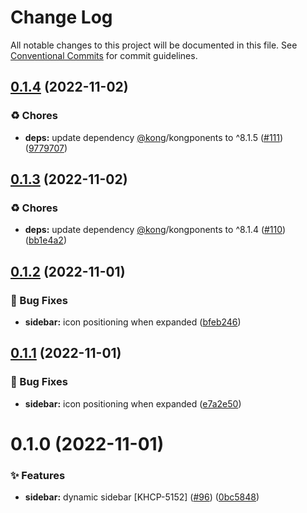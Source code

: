 # Change Log

All notable changes to this project will be documented in this file.
See [Conventional Commits](https://conventionalcommits.org) for commit guidelines.

## [0.1.4](https://github.com/Kong/kong-ui-shared-components/compare/@kong-ui/sidebar@0.1.3...@kong-ui/sidebar@0.1.4) (2022-11-02)


### ♻️ Chores

* **deps:** update dependency [@kong](https://github.com/kong)/kongponents to ^8.1.5 ([#111](https://github.com/Kong/kong-ui-shared-components/issues/111)) ([9779707](https://github.com/Kong/kong-ui-shared-components/commit/9779707e3ff71d13a67bc52262758db48f276515))





## [0.1.3](https://github.com/Kong/kong-ui-shared-components/compare/@kong-ui/sidebar@0.1.2...@kong-ui/sidebar@0.1.3) (2022-11-02)


### ♻️ Chores

* **deps:** update dependency [@kong](https://github.com/kong)/kongponents to ^8.1.4 ([#110](https://github.com/Kong/kong-ui-shared-components/issues/110)) ([bb1e4a2](https://github.com/Kong/kong-ui-shared-components/commit/bb1e4a2022bf7dca403607dcc80f9ef7eb40320f))





## [0.1.2](https://github.com/Kong/kong-ui-shared-components/compare/@kong-ui/sidebar@0.1.1...@kong-ui/sidebar@0.1.2) (2022-11-01)


### 🐛 Bug Fixes

* **sidebar:** icon positioning when expanded ([bfeb246](https://github.com/Kong/kong-ui-shared-components/commit/bfeb2466ea2f19e60c57f43a7777721cf2557b87))





## [0.1.1](https://github.com/Kong/kong-ui-shared-components/compare/@kong-ui/sidebar@0.1.0...@kong-ui/sidebar@0.1.1) (2022-11-01)


### 🐛 Bug Fixes

* **sidebar:** icon positioning when expanded ([e7a2e50](https://github.com/Kong/kong-ui-shared-components/commit/e7a2e50a89620dbf3fd32ffe55931301b2942c1f))





# 0.1.0 (2022-11-01)


### ✨ Features

* **sidebar:** dynamic sidebar [KHCP-5152] ([#96](https://github.com/Kong/kong-ui-shared-components/issues/96)) ([0bc5848](https://github.com/Kong/kong-ui-shared-components/commit/0bc5848de494225091c651de04d850db0bb7c071))
